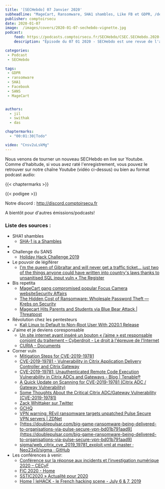 ```yaml
---
title: '[SECHebdo] 07 Janvier 2020'
subheadline: "MageCart, Ransomware, SHA1 shambles, Like FB et GDPR, /dev/random, CornerVuln, Challenge SANS, etc."
publisher: comptoirsecu
date: 2020-01-07
image:  /images/covers/2020-01-07-sechebdo-vignette.jpg
podcast:
    feed: https://podcasts.comptoirsecu.fr/SECHebdo/CSEC.SECHebdo.2020-01-07.m4a
    description: "Épisode du 07 01 2020 - SECHebdo est une revue de l'actualité cybersécurité réalisée en live sur Youtube, généralement le mardi soir."

categories:
 - Podcast
 - SECHebdo

tags:
 - GDPR
 - ransomware
 - SHA1
 - Facebook
 - SANS
 - MageCart


authors:
  - jil
  - swithak
  - das

chaptermarks:
  - "00:01:30|Todo"

video: "Cnsv2uLskMg"
---
```


Nous venons de tourner un nouveau SECHebdo en live sur Youtube. Comme d'habitude, si vous avez raté l'enregistrement, vous pouvez le retrouver sur notre chaîne Youtube (vidéo ci-dessus) ou bien au format podcast audio:

{{< chaptermarks >}}

{{< podigee >}}

Notre discord : <http://discord.comptoirsecu.fr>

A bientôt pour d'autres émissions/podcasts!

### Liste des sources :

*  SHA1 shambles
	* [SHA-1 is a Shambles](https://sha-mbles.github.io/)
* 
*  Challenge du SANS
	* [Holiday Hack Challenge 2019](https://2019.kringlecon.com/invite)
*  Le pouvoir de légiférer
	* [I'm the queen of Gibraltar and will never get a traffic ticket... just two of the things anyone could have written into country's laws thanks to unsanitised SQL input vuln • The Register](https://www.theregister.co.uk/2020/01/07/gibraltar_sql_vuln_allowed_law_editing/)
*  Bis repetita
	* [MageCart gang compromised popular Focus Camera websiteSecurity Affairs](https://securityaffairs.co/wordpress/96104/hacking/magecart-focus-camera-website.html)
	* [The Hidden Cost of Ransomware: Wholesale Password Theft —  Krebs on Security](https://krebsonsecurity.com/2020/01/the-hidden-cost-of-ransomware-wholesale-password-theft/)
	* [Magecart Hits Parents and Students via Blue Bear Attack | Threatpost](https://threatpost.com/magecart-blue-bear-attack/151585/)
*  Révolution chez les pentesteurs
	* [Kali Linux to Default to Non-Root User With 2020.1 Release](https://www.bleepingcomputer.com/news/linux/kali-linux-to-default-to-non-root-user-with-20201-release/)
*  J'aime et je deviens coresponsable
	* [Un site internet ayant inséré un bouton « j’aime » est responsable conjoint du traitement – Cyberdroit - Le droit à l'épreuve de l'Internet](http://www.cyberdroit.fr/2019/09/un-site-internet-ayant-insere-un-bouton-jaime-est-responsable-conjoint-du-traitement/)
	* [CURIA - Documents](http://curia.europa.eu/juris/document/document.jsf?text=&docid=216555&pageIndex=0&doclang=fr&mode=req&dir=&occ=first&part=1&cid=4837189)
*  Corner vuln
	* [Mitigation Steps for CVE-2019-19781](https://support.citrix.com/article/CTX267679)
	* [CVE-2019-19781 - Vulnerability in Citrix Application Delivery Controller and Citrix Gateway](https://support.citrix.com/article/CTX267027)
	* [CVE-2019-19781: Unauthenticated Remote Code Execution Vulnerability in Citrix ADCs and Gateways - Blog | Tenable®](https://www.tenable.com/blog/cve-2019-19781-unauthenticated-remote-code-execution-vulnerability-in-citrix-adcs-and-gateways)
	* [A Quick Update on Scanning for CVE-2019-19781 (Citrix ADC / Gateway Vulnerability)](https://isc.sans.edu/forums/diary/A+Quick+Update+on+Scanning+for+CVE201919781+Citrix+ADC+Gateway+Vulnerability/25686/)
	* [Some Thoughts About the Critical Citrix ADC/Gateway Vulnerability (CVE-2019-19781)](https://isc.sans.edu/forums/diary/Some+Thoughts+About+the+Critical+Citrix+ADCGateway+Vulnerability+CVE201919781/25660/)
	* [Zack Whittaker sur Twitter](https://twitter.com/zackwhittaker/status/1214315001844031488?s=20)
	* [GCHQ](https://www.ncsc.gov.uk/news/alert-vpn-vulnerabilities)
	* [VPN warning: REvil ransomware targets unpatched Pulse Secure VPN servers | ZDNet](https://www.zdnet.com/article/vpn-warning-revil-ransomware-targets-unpatched-pulse-secure-vpn-servers/)
	* [https://doublepulsar.com/big-game-ransomware-being-delivered-to-organisations-via-pulse-secure-vpn-bd01b791aad9](https://doublepulsar.com/big-game-ransomware-being-delivered-to-organisations-via-pulse-secure-vpn-bd01b791aad9)
	* [sigma/web_citrix_cve_2019_19781_exploit.yml at master · Neo23x0/sigma · GitHub](https://github.com/Neo23x0/sigma/blob/master/rules/web/web_citrix_cve_2019_19781_exploit.yml)
*  Les conférences à venir:
	* [Conférence sur la réponse aux incidents et l’investigation numérique 2020 – CECyF](https://www.cecyf.fr/activites/recherche-et-developpement/coriin-2020/)
	* [FIC 2020 - Home](https://www.forum-fic.com/en/home.htm)
	* [SSTIC2020 » Actualité pour 2020](https://www.sstic.org/2020/news/)
	* [Home | leHACK - le French hacking scene - July 6 & 7, 2019](https://lehack.org/en)
